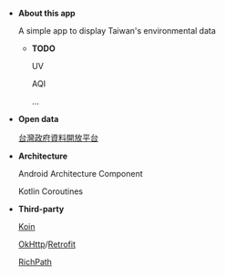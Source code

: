 * **About this app**

  A simple app to display Taiwan's environmental data
  
  * **TODO**
  
    UV
  
    AQI
  
    ...

* **Open data**

  [台灣政府資料開放平台](https://data.gov.tw/)

* **Architecture**

  Android Architecture Component
  
  Kotlin Coroutines

* **Third-party**
  
  [Koin](https://github.com/InsertKoinIO/koin)
  
  [OkHttp](https://square.github.io/okhttp/)/[Retrofit](https://square.github.io/retrofit/)

  [RichPath](https://github.com/tarek360/RichPath)
